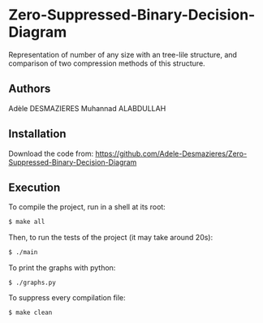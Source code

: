 # Zero-Suppressed-Binary-Decision-Diagram

Representation of number of any size with an tree-lile structure, and comparison of two compression methods of this structure. 

## Authors

Adèle DESMAZIERES
Muhannad ALABDULLAH

## Installation

Download the code from: https://github.com/Adele-Desmazieres/Zero-Suppressed-Binary-Decision-Diagram

## Execution

To compile the project, run in a shell at its root:

```sh
$ make all
```

Then, to run the tests of the project (it may take around 20s): 
```sh
$ ./main
```

To print the graphs with python:
```
$ ./graphs.py
```

To suppress every compilation file:
```sh
$ make clean
```